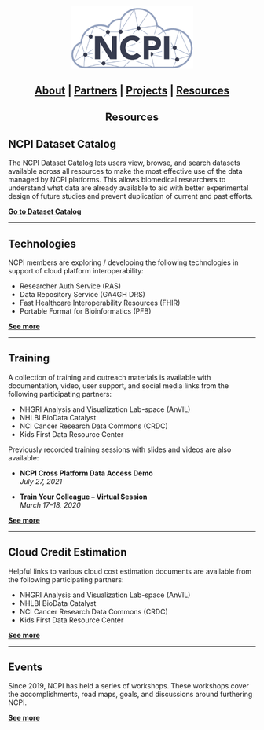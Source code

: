 <p align="center"><img src="https://github.com/NCPITest/.github/blob/main/profile/ncpi-logo-close-crop.png" width="250" alt="NCPI Logo"/></p>

<div align="center">
  <h2>
    <a href="https://github.com/NCPITest/About">About</a> |
    <a href="https://github.com/NCPITest/Partners">Partners</a> |
    <a href="https://github.com/NCPITest/Projects">Projects</a> |
    <a href="https://github.com/NCPITest/Resources">Resources</a>
  </h2>
</div>

## <p align="center"> Resources  </p>




## NCPI Dataset Catalog

The NCPI Dataset Catalog lets users view, browse, and search datasets available across all resources to make the most effective use of the data managed by NCPI platforms. This allows biomedical researchers to understand what data are already available to aid with better experimental design of future studies and prevent duplication of current and past efforts.

[**Go to Dataset Catalog**](https://ncpi-data.org)

---

## Technologies

NCPI members are exploring / developing the following technologies in support of cloud platform interoperability:

- Researcher Auth Service (RAS)
- Data Repository Service (GA4GH DRS)
- Fast Healthcare Interoperability Resources (FHIR)
- Portable Format for Bioinformatics (PFB)

[**See more**](Technologies.md)

---

## Training

A collection of training and outreach materials is available with documentation, video, user support, and social media links from the following participating partners:

- NHGRI Analysis and Visualization Lab-space (AnVIL)
- NHLBI BioData Catalyst
- NCI Cancer Research Data Commons (CRDC)
- Kids First Data Resource Center

Previously recorded training sessions with slides and videos are also available:

- **NCPI Cross Platform Data Access Demo**  
  *July 27, 2021*

- **Train Your Colleague – Virtual Session**  
  *March 17–18, 2020*

[**See more**](Trainings.md)

---

## Cloud Credit Estimation

Helpful links to various cloud cost estimation documents are available from the following participating partners:

- NHGRI Analysis and Visualization Lab-space (AnVIL)
- NHLBI BioData Catalyst
- NCI Cancer Research Data Commons (CRDC)
- Kids First Data Resource Center

[**See more**](Cloud%20Credit%20Estimation.md)

---


## Events
Since 2019, NCPI has held a series of workshops. These workshops cover the accomplishments, road maps, goals, and discussions around furthering NCPI.  

[**See more**](Past%20Events.md) 




